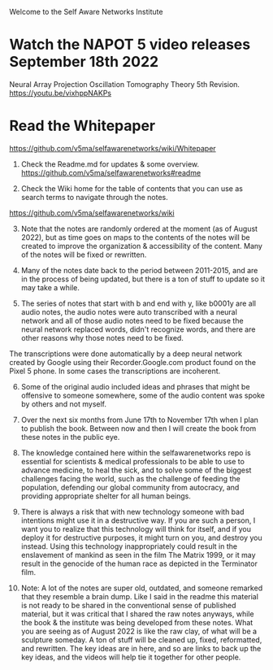 Welcome to the Self Aware Networks Institute

# Watch the NAPOT 5 video releases September 18th 2022
Neural Array Projection Oscillation Tomography Theory 5th Revision.
https://youtu.be/vixhppNAKPs 

# Read the Whitepaper
https://github.com/v5ma/selfawarenetworks/wiki/Whitepaper

1. Check the Readme.md for updates & some overview. https://github.com/v5ma/selfawarenetworks#readme

2. Check the Wiki home for the table of contents that you can use as search terms to navigate through the notes.

https://github.com/v5ma/selfawarenetworks/wiki

3. Note that the notes are randomly ordered at the moment (as of August 2022), but as time goes on maps to the contents of the notes will be created to improve the organization & accessibility of the content. Many of the notes will be fixed or rewritten.

4. Many of the notes date back to the period between 2011-2015, and are in the process of being updated, but there is a ton of stuff to update so it may take a while.

5. The series of notes that start with b and end with y, like b0001y are all audio notes, the audio notes were auto transcribed with a neural network and all of those audio notes need to be fixed because the neural network replaced words, didn't recognize words, and there are other reasons why those notes need to be fixed.

The transcriptions were done automatically by a deep neural network created by Google using their Recorder.Google.com product found on the Pixel 5 phone. In some cases the transcriptions are incoherent.

6. Some of the original audio included ideas and phrases that might be offensive to someone somewhere, some of the audio content was spoke by others and not myself.

7. Over the next six months from June 17th to November 17th when I plan to publish the book. Between now and then I will create the book from these notes in the public eye.

8. The knowledge contained here within the selfawarenetworks repo is essential for scientists & medical professionals to be able to use to advance medicine, to heal the sick, and to solve some of the biggest challenges facing the world, such as the challenge of feeding the population, defending our global community from autocracy, and providing appropriate shelter for all human beings.

9. There is always a risk that with new technology someone with bad intentions might use it in a destructive way. If you are such a person, I want you to realize that this technology will think for itself, and if you deploy it for destructive purposes, it might turn on you, and destroy you instead. Using this technology inappropriately could result in the enslavement of mankind as seen in the film The Matrix 1999, or it may result in the genocide of the human race as depicted in the Terminator film.

10. Note: A lot of the notes are super old, outdated, and someone remarked that they resemble a brain dump. Like I said in the readme this material is not ready to be shared in the conventional sense of published material, but it was critical that I shared the raw notes anyways, while the book & the institute was being developed from these notes. What you are seeing as of August 2022 is like the raw clay, of what will be a sculpture someday. A ton of stuff will be cleaned up, fixed, reformatted, and rewritten. The key ideas are in here, and so are links to back up the key ideas, and the videos will help tie it together for other people.